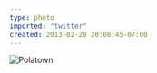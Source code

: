 ```yaml
---
type: photo
imported: "twitter"
created: 2013-02-28 20:08:45-07:00
---
```

![Polatown](/media/images/photos/2013/02/polatown.jpg)
